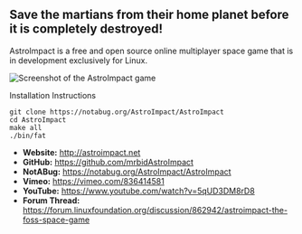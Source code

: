## Save the martians from their home planet before it is completely destroyed!

AstroImpact is a free and open source online multiplayer space game that is in development exclusively for Linux.

![Screenshot of the AstroImpact game](https://us.v-cdn.net/6030874/uploads/editor/aa/ubn8tqbf6irz.png)

Installation Instructions
```
git clone https://notabug.org/AstroImpact/AstroImpact
cd AstroImpact
make all
./bin/fat
```

- **Website:** http://astroimpact.net
- **GitHub:** https://github.com/mrbidAstroImpact
- **NotABug:** https://notabug.org/AstroImpact/AstroImpact
- **Vimeo:** https://vimeo.com/836414581
- **YouTube:** https://www.youtube.com/watch?v=5qUD3DM8rD8
- **Forum Thread:** https://forum.linuxfoundation.org/discussion/862942/astroimpact-the-foss-space-game
